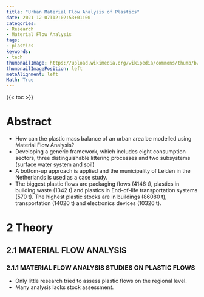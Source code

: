 ```yaml
---
title: "Urban Material Flow Analysis of Plastics"
date: 2021-12-07T12:02:53+01:00
categories:
- Research
- Material Flow Analysis
tags:
- plastics
keywords:
- tech
thumbnailImage: https://upload.wikimedia.org/wikipedia/commons/thumb/b/b0/UniversiteitLeidenLogo.svg/1200px-UniversiteitLeidenLogo.svg.png
thumbnailImagePosition: left
metaAlignment: left
Math: True
---
```


<!--more-->
{{< toc >}}

# Abstract

* How can the plastic mass balance of an urban area be modelled using Material Flow Analysis?
* Developing a generic framework, which includes eight consumption sectors, three distinguishable littering processes and two subsystems (surface water system and soil)
* A bottom-up approach is applied and the municipality of Leiden in the Netherlands is used as a case study.
* The biggest plastic flows are packaging flows (4146 t), plastics in building waste (1342 t) and plastics in End-of-life transportation systems (570 t). The highest plastic stocks are in buildings (86080 t), transportation (14020 t) and electronics devices (10326 t).

# 2 Theory

## 2.1 MATERIAL FLOW ANALYSIS

### 2.1.1 MATERIAL FLOW ANALYSIS STUDIES ON PLASTIC FLOWS
* Only little research tried to assess plastic flows on the regional level.
* Many analysis lacks stock assessment.
